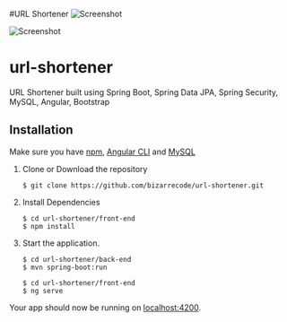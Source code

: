 #URL Shortener
![Screenshot](https://raw.githubusercontent.com/bizarrecode/url-shortener/master/front-end/src/assets/img/shortener0.png)

![Screenshot](https://raw.githubusercontent.com/bizarrecode/url-shortener/master/front-end/src/assets/img/shortener1.png)

# url-shortener
URL Shortener built using Spring Boot, Spring Data JPA, Spring Security, MySQL, Angular, Bootstrap

## Installation<a name="installation"></a>

Make sure you have [npm](https://www.npmjs.com/), [Angular CLI](https://cli.angular.io/) and [MySQL](https://www.mysql.com/)

1. Clone or Download the repository

	```
	$ git clone https://github.com/bizarrecode/url-shortener.git
	```
2. Install Dependencies

	```
	$ cd url-shortener/front-end
	$ npm install
	```

3. Start the application.

	```
	$ cd url-shortener/back-end
	$ mvn spring-boot:run

	$ cd url-shortener/front-end
	$ ng serve

Your app should now be running on [localhost:4200](http://localhost:4200).
